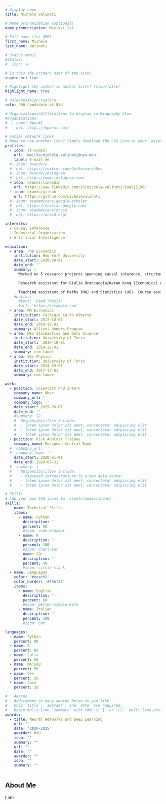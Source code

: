 ```yaml
---
# Display name
title: Michele Valinoti

# Name pronunciation (optional)
name_pronunciation: Mee-kai-lai

# Full name (for SEO)
first_name: Michele
last_name: Valinoti

# Status emoji
#status:
#  icon: ☕️

# Is this the primary user of the site?
superuser: true

# Highlight the author in author lists? (true/false)
highlight_name: true

# Role/position/tagline
role: PhD Candidate at NYU

# Organizations/Affiliations to display in Biography blox
#organizations:
#  - name: OpenAI
#    url: https://openai.com/

# Social network links
# Need to use another icon? Simply download the SVG icon to your `assets/media/icons/` folder.
profiles:
  - icon: at-symbol
    url: 'mailto:michele.valinoti@nyu.edu'
    label: E-mail me
  #- icon: brands/x
  #  url: https://twitter.com/GetResearchDev
  #- icon: brands/instagram
  #  url: https://www.instagram.com/
  - icon: brands/linkedin
    url: https://www.linkedin.com/in/michele-valinoti-b8a515196/
  - icon: brands/github
    url: https://github.com/michelevalinoti
  #- icon: academicons/google-scholar
  #  url: https://scholar.google.com/
  #- icon: academicons/orcid
  #  url: https://orcid.org/

interests:
  - Causal Inference
  - Industrial Organization
  - Artificial Intelligence

education:
  - area: PhD Economics
    institution: New York University
    date_start: 2020-08-01
    date_end: ''
    summary: |
      Worked on 5 research projects spanning causal inference, structural estimation, NLP and LLMs.

      Research assistant for Giulia Brancaccio/Karam Kang (Economics) and Bryant Moy (Politics).

      Teaching assistant of Maths (MA) and Statistics (UG). Course assistant of Industrial Organization (UG) and Game Theory (PhD).
    #button:
      #text: 'Read Thesis'
      #url: 'https://example.com'
  - area: MA Economics
    institution: Collegio Carlo Alberto
    date_start: 2017-10-01
    date_end: 2019-12-01
    summary: Allievi Honors Program
  - area: MSc Stochastics and Data Science
    institution: University of Turin
    date_start:  2017-10-01
    date_end: 2019-12-01
    summary: cum laude
  - area: BSc Physics
    institution: University of Turin
    date_start: 2014-09-01
    date_end: 2017-12-01
    summary: cum laude

work:
  - position: Scientist PhD Intern
    company_name: Uber
    company_url: ''
    company_logo: ''
    date_start: 2025-06-01
    date_end: ''
    #summary: |2-
    #  Responsibilities include:
    #  - lorem ipsum dolor sit amet, consectetur adipiscing elit
    #  - lorem ipsum dolor sit amet, consectetur adipiscing elit
    #  - lorem ipsum dolor sit amet, consectetur adipiscing elit
  - position: Risk Analyst Trainee
    company_name: European Central Bank
  #  company_url: ''
  #  company_logo: ''
    date_start: 2020-01-01
    date_end: 2020-07-31
  #  summary: |
  #    Responsibilities include:
  #    - Migrated infrastructure to a new data center
  #    - lorem ipsum dolor sit amet, consectetur adipiscing elit
  #    - lorem ipsum dolor sit amet, consectetur adipiscing elit

# Skills
# Add your own SVG icons to `assets/media/icons/`
skills:
  - name: Technical Skills
    items:
      - name: Python
        description: ''
        percent: 80
        #icon: code-bracket
      - name: R
        description: ''
        percent: 100
        #icon: chart-bar
      - name: SQL
        description: ''
        percent: 40
        #icon: circle-stack
  - name: Languages
    color: '#eeac02'
    color_border: '#f0bf23'
    items:
      - name: English
        description: ''
        percent: 60
        #icon: person-simple-walk
      - name: Italian
        description: ''
        percent: 100
        #icon: cat

languages:
  - name: Python
    percent: 90
  - name: R
    percent: 80
  - name: Julia
    percent: 50
  - name: MATLAB
    percent: 50
  - name: C++
    percent: 20
  - name: Java
    percent: 20

#   Awards
#   Add/remove as many awards below as you like.
#   Only `title`, `awarder`, and `date` are required.
#   Begin multi-line `summary` with YAML's `|` or `|2-` multi-line prefix and indent 2 spaces below.
awards:
  - title: Neural Networks and Deep Learning
    url: ""
    date: '2020-2025'
    awarder: NYU
    icon: ""
    summary: ""
    url: ""
    date: ""
    awarder: ""
    icon: ""
    summary: ""
---
```


## About Me

I am
